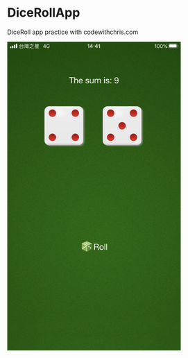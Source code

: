 # DiceRollApp
DiceRoll app practice with codewithchris.com


<img src="https://github.com/tgnco1218/DiceRollApp/blob/master/DiceRollApp.jpg" width="400">
